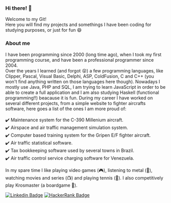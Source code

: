 ### Hi there! 👋

Welcome to my Git! <br>
Here you will find my projects and somethings I have been coding for studying purposes, or just for fun 😄

### About me

I have been programming since 2000 (long time ago), when I took my first programming course, and have been a professional programmer since 2004.<br>
Over the years I learned (and forgot :stuck_out_tongue_closed_eyes:) a few programming languages, like Clipper, Pascal, Visual Basic, Delphi, ASP, ColdFusion, C and C++ (you won't find anything written on those languages here though). Nowadays I mostly use Java, PHP and SQL, I am trying to learn JavaScript in order to be able to create a full application and I am also studying Haskell (functional programming:bangbang:) beacause it is fun.
During my career I have worked on several different projects, from a simple website to fighter aircrafts software, here goes a list of the ones I am more proud of:
<br>
<br>:heavy_check_mark: Maintenance system for the C-390 Millenium aircraft.
<br>:heavy_check_mark: Airspace and air traffic management simulation system.
<br>:heavy_check_mark: Computer based training system for the Gripen E/F fighter aircraft.
<br>:heavy_check_mark: Air traffic statistical software.
<br>:heavy_check_mark: Tax bookkeeping software used by several towns in Brazil.
<br>:heavy_check_mark: Air traffic control service charging software for Venezuela.

In my spare time I like playing video games (:video_game:), listening to metal (:guitar:), watching movies and series (:tv:) and playing tennis (:tennis:). I also competitively play Krosmaster (a boardgame :game_die:).

<!--
**EderColoma/EderColoma** is a ✨ _special_ ✨ repository because its `README.md` (this file) appears on your GitHub profile.

Here are some ideas to get you started:

- 🔭 I’m currently working on ...
- 🌱 I’m currently learning ...
- 👯 I’m looking to collaborate on ...
- 🤔 I’m looking for hel,p with ...
- 💬 Ask me about ...
- 📫 How to reach me: ...
- 😄 Pronouns: ...
- ⚡ Fun fact: ...
-->


[![Linkedin Badge](https://img.shields.io/badge/-LinkedIn-blue?style=flat-square&logo=Linkedin&logoColor=white&link=https://www.linkedin.com/in/edercoloma)](https://www.linkedin.com/in/edercoloma)
[![HackerRank Badge](https://img.shields.io/badge/-HackerRank-2EC866?style=flat-square&logo=HackerRank&logoColor=white&link=https://www.hackerrank.com/edermaceno)](https://www.hackerrank.com/edermaceno)
